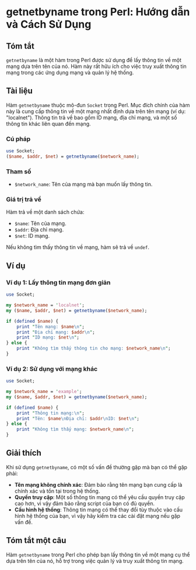 <!--
Meta Description: # getnetbyname trong Perl: Hướng dẫn và Cách Sử Dụng ## Tóm tắt `getnetbyname` là một hàm trong Perl được sử dụng để lấy thông tin về một mạng dựa trê...
Meta Keywords: mạng, thông, tin, một, tên
-->

# getnetbyname trong Perl: Hướng dẫn và Cách Sử Dụng

## Tóm tắt
`getnetbyname` là một hàm trong Perl được sử dụng để lấy thông tin về một mạng dựa trên tên của nó. Hàm này rất hữu ích cho việc truy xuất thông tin mạng trong các ứng dụng mạng và quản lý hệ thống.

## Tài liệu
Hàm `getnetbyname` thuộc mô-đun `Socket` trong Perl. Mục đích chính của hàm này là cung cấp thông tin về một mạng nhất định dựa trên tên mạng (ví dụ: "localnet"). Thông tin trả về bao gồm ID mạng, địa chỉ mạng, và một số thông tin khác liên quan đến mạng.

### Cú pháp
```perl
use Socket;
($name, $addr, $net) = getnetbyname($network_name);
```

### Tham số
- `$network_name`: Tên của mạng mà bạn muốn lấy thông tin.

### Giá trị trả về
Hàm trả về một danh sách chứa:
- `$name`: Tên của mạng.
- `$addr`: Địa chỉ mạng.
- `$net`: ID mạng.

Nếu không tìm thấy thông tin về mạng, hàm sẽ trả về `undef`.

## Ví dụ
### Ví dụ 1: Lấy thông tin mạng đơn giản
```perl
use Socket;

my $network_name = 'localnet';
my ($name, $addr, $net) = getnetbyname($network_name);

if (defined $name) {
    print "Tên mạng: $name\n";
    print "Địa chỉ mạng: $addr\n";
    print "ID mạng: $net\n";
} else {
    print "Không tìm thấy thông tin cho mạng: $network_name\n";
}
```

### Ví dụ 2: Sử dụng với mạng khác
```perl
use Socket;

my $network_name = 'example';
my ($name, $addr, $net) = getnetbyname($network_name);

if (defined $name) {
    print "Thông tin mạng:\n";
    print "Tên: $name\nĐịa chỉ: $addr\nID: $net\n";
} else {
    print "Không tìm thấy mạng: $network_name\n";
}
```

## Giải thích
Khi sử dụng `getnetbyname`, có một số vấn đề thường gặp mà bạn có thể gặp phải:
- **Tên mạng không chính xác**: Đảm bảo rằng tên mạng bạn cung cấp là chính xác và tồn tại trong hệ thống.
- **Quyền truy cập**: Một số thông tin mạng có thể yêu cầu quyền truy cập cao hơn, vì vậy đảm bảo rằng script của bạn có đủ quyền.
- **Cấu hình hệ thống**: Thông tin mạng có thể thay đổi tùy thuộc vào cấu hình hệ thống của bạn, vì vậy hãy kiểm tra các cài đặt mạng nếu gặp vấn đề.

## Tóm tắt một câu
Hàm `getnetbyname` trong Perl cho phép bạn lấy thông tin về một mạng cụ thể dựa trên tên của nó, hỗ trợ trong việc quản lý và truy xuất thông tin mạng.
